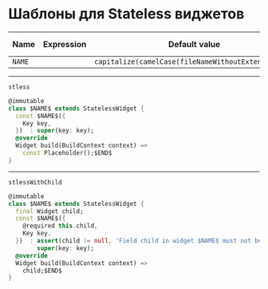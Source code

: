 # Шаблоны для Stateless виджетов
  
  
| Name   | Expression   | Default value                                       | Skip if defined |
|--------|--------------|-----------------------------------------------------|-----------------|
| `NAME` |              | `capitalize(camelCase(fileNameWithoutExtension()))` |                 |
  
---
  
`stless`
```dart
@immutable
class $NAME$ extends StatelessWidget {
  const $NAME$({
    Key key,
  })  : super(key: key);
  @override
  Widget build(BuildContext context) =>
    const Placeholder();$END$
}
```
---
  
`stlessWithChild`
```dart
@immutable
class $NAME$ extends StatelessWidget {
  final Widget child;
  const $NAME$({
    @required this.child,
    Key key,
  })  : assert(child != null, 'Field child in widget $NAME$ must not be null'),
        super(key: key);
  @override
  Widget build(BuildContext context) =>
    child;$END$
}
```
  
